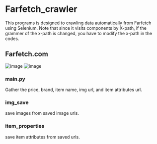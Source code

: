 # Farfetch_crawler
This programs is designed to crawling data automatically from Farfetch using Selenium. Note that since it visits components by X-path, if the grammer of the x-path is changed, you have to modify the x-path in the codes.

## Farfetch.com
![image](https://user-images.githubusercontent.com/89527573/175085281-6f88eaa7-213c-48b1-ae2b-097c089d2d7c.png)
![image](https://user-images.githubusercontent.com/89527573/175086146-48efbf4c-1235-4153-813f-b0b412b1c49e.png)


### main.py
  Gather the price, brand, item name, img url, and item attributes url.


### img_save
save images from saved image urls.

### item_properties
save item attributes from saved urls.


